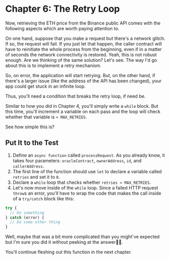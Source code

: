 # Chapter 6: The Retry Loop

Now, retrieving the ETH price from the Binance public API comes with the following aspects which are worth paying attention to.

On one hand, suppose that you make a request but there's a network glitch. If so, the request will fail. If you just let that happen, the caller contract will have to reinitiate the whole process from the beginning, even if in a matter of seconds the network connectivity is restored. Yeah, this is not robust enough. Are we thinking of the same solution? Let's see. The way I'd go about this is to implement a retry mechanism.

So, on error, the application will start retrying. But, on the other hand, if there's a larger issue (like the address of the API has been changed), your app could get stuck in an infinite loop.

Thus, you'll need a condition that breaks the retry loop, if need be.

Similar to how you did in Chapter 4, you'll simply write a `while` block. But this time, you'll increment a variable on each pass and the loop will check whether that variable is `< MAX_RETRIES`.

See how simple this is?

## Put It to the Test

1. Define an `async function` called `processRequest`. As you already know, it takes four parameters: `oracleContract`, `ownerAddress`, `id`, and `callerAddress`.
2. The first line of the function should use `let` to declare a variable called `retries` and set it to `0`.
3. Declare a `while` loop that checks whether `retries < MAX_RETRIES`.
4. Let's now move inside of the `while` loop. Since a failed HTTP request `throw`s an error, you'll have to wrap the code that makes the call inside of a `try/catch` block like this:

  ```JavaScript
  try {
    // Do something
  } catch (error) {
    // Do some other thing
  }
  ```

Well, maybe that was a bit more complicated than you might've expected but I'm sure you did it without peeking at the answer🙌🏻.

You'll continue fleshing out this function in the next chapter.

